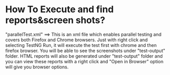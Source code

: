 # How To Execute and find reports&screen shots?
"parallelTest.xml" ==> This is an xml file which enables parallel testing and covers both Firefox and Chrome browsers.
Just with right click and selecting TestNG Run, it will execute the test first with chrome and then firefox browser.
You will be able to see the screenshots under "test-output" folder.
HTML reports will also be generated under "test-output" folder and you can view these reports with a right click and "Open in Browser" option will give you browser options.


